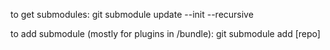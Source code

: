 to get submodules:
git submodule update --init --recursive

to add submodule (mostly for plugins in /bundle):
git submodule add [repo]
